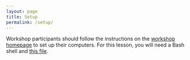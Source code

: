 ```yaml
---
layout: page
title: Setup
permalink: /setup/
---
```


Workshop participants should follow the instructions on the [workshop homepage](https://liz-is.github.io/2018-01-29-maxplanck/) to set up their
computers. For this lesson, you will need a Bash shell and [this file](data/for_shell.zip).

